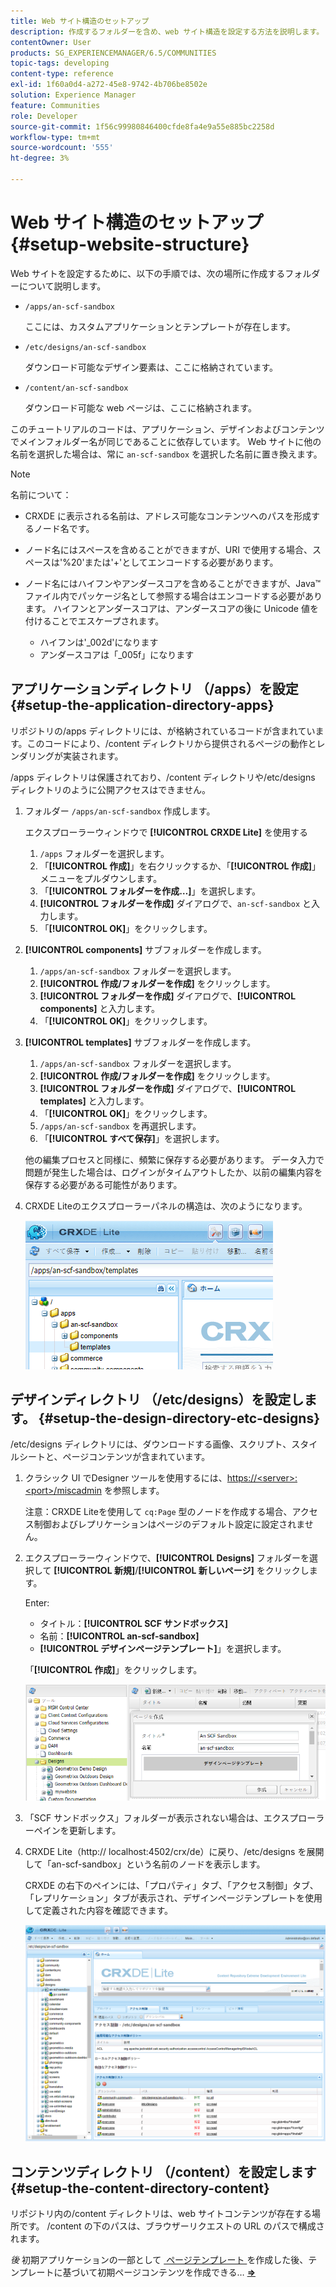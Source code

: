 ```yaml
---
title: Web サイト構造のセットアップ
description: 作成するフォルダーを含め、web サイト構造を設定する方法を説明します。
contentOwner: User
products: SG_EXPERIENCEMANAGER/6.5/COMMUNITIES
topic-tags: developing
content-type: reference
exl-id: 1f60a0d4-a272-45e8-9742-4b706be8502e
solution: Experience Manager
feature: Communities
role: Developer
source-git-commit: 1f56c99980846400cfde8fa4e9a55e885bc2258d
workflow-type: tm+mt
source-wordcount: '555'
ht-degree: 3%

---
```


# Web サイト構造のセットアップ {#setup-website-structure}

Web サイトを設定するために、以下の手順では、次の場所に作成するフォルダーについて説明します。

* `/apps/an-scf-sandbox`

  ここには、カスタムアプリケーションとテンプレートが存在します。

* `/etc/designs/an-scf-sandbox`

  ダウンロード可能なデザイン要素は、ここに格納されています。

* `/content/an-scf-sandbox`

  ダウンロード可能な web ページは、ここに格納されます。

このチュートリアルのコードは、アプリケーション、デザインおよびコンテンツでメインフォルダー名が同じであることに依存しています。 Web サイトに他の名前を選択した場合は、常に `an-scf-sandbox` を選択した名前に置き換えます。

>[!NOTE]
>
>名前について：
>
>* CRXDE に表示される名前は、アドレス可能なコンテンツへのパスを形成するノード名です。
>* ノード名にはスペースを含めることができますが、URI で使用する場合、スペースは&#39;%20&#39;または&#39;+&#39;としてエンコードする必要があります。
>* ノード名にはハイフンやアンダースコアを含めることができますが、Java™ ファイル内でパッケージ名として参照する場合はエンコードする必要があります。 ハイフンとアンダースコアは、アンダースコアの後に Unicode 値を付けることでエスケープされます。
>
>   * ハイフンは&#39;_002d&#39;になります
>   * アンダースコアは「_005f」になります

## アプリケーションディレクトリ （/apps）を設定 {#setup-the-application-directory-apps}

リポジトリの/apps ディレクトリには、が格納されているコードが含まれています。このコードにより、/content ディレクトリから提供されるページの動作とレンダリングが実装されます。

/apps ディレクトリは保護されており、/content ディレクトリや/etc/designs ディレクトリのように公開アクセスはできません。

1. フォルダー `/apps/an-scf-sandbox` 作成します。

   エクスプローラーウィンドウで **[!UICONTROL CRXDE Lite]** を使用する

   1. `/apps` フォルダーを選択します。
   1. 「**[!UICONTROL 作成]**」を右クリックするか、「**[!UICONTROL 作成]**」メニューをプルダウンします。
   1. 「**[!UICONTROL フォルダーを作成…]**」を選択します。
   1. **[!UICONTROL フォルダーを作成]** ダイアログで、`an-scf-sandbox` と入力します。
   1. 「**[!UICONTROL OK]**」をクリックします。

1. **[!UICONTROL components]** サブフォルダーを作成します。

   1. `/apps/an-scf-sandbox` フォルダーを選択します。
   1. **[!UICONTROL 作成/フォルダーを作成]** をクリックします。
   1. **[!UICONTROL フォルダーを作成]** ダイアログで、**[!UICONTROL components]** と入力します。
   1. 「**[!UICONTROL OK]**」をクリックします。

1. **[!UICONTROL templates]** サブフォルダーを作成します。

   1. `/apps/an-scf-sandbox` フォルダーを選択します。
   1. **[!UICONTROL 作成/フォルダーを作成]** をクリックします。
   1. **[!UICONTROL フォルダーを作成]** ダイアログで、**[!UICONTROL templates]** と入力します。
   1. 「**[!UICONTROL OK]**」をクリックします。
   1. `/apps/an-scf-sandbox` を再選択します。
   1. 「**[!UICONTROL すべて保存]**」を選択します。

   他の編集プロセスと同様に、頻繁に保存する必要があります。 データ入力で問題が発生した場合は、ログインがタイムアウトしたか、以前の編集内容を保存する必要がある可能性があります。

1. CRXDE Liteのエクスプローラーパネルの構造は、次のようになります。

   ![crxde-template](assets/crxde-template.png)

## デザインディレクトリ （/etc/designs）を設定します。 {#setup-the-design-directory-etc-designs}

/etc/designs ディレクトリには、ダウンロードする画像、スクリプト、スタイルシートと、ページコンテンツが含まれています。

1. クラシック UI でDesigner ツールを使用するには、[https://&lt;server>:&lt;port>/miscadmin](http://localhost:4502/miscadmin) を参照します。

   注意：CRXDE Liteを使用して `cq:Page` 型のノードを作成する場合、アクセス制御およびレプリケーションはページのデフォルト設定に設定されません。

1. エクスプローラーウィンドウで、**[!UICONTROL Designs]** フォルダーを選択して **[!UICONTROL 新規]**/**[!UICONTROL 新しいページ]** をクリックします。

   Enter:

   * タイトル：**[!UICONTROL SCF サンドボックス]**
   * 名前：**[!UICONTROL an-scf-sandbox]**
   * **[!UICONTROL デザインページテンプレート]**」を選択します。

   「**[!UICONTROL 作成]**」をクリックします。

   ![design-template](assets/design-template.png)

1. 「SCF サンドボックス」フォルダーが表示されない場合は、エクスプローラーペインを更新します。

1. CRXDE Lite（http:// localhost:4502/crx/de）に戻り、/etc/designs を展開して「an-scf-sandbox」という名前のノードを表示します。

   CRXDE の右下のペインには、「プロパティ」タブ、「アクセス制御」タブ、「レプリケーション」タブが表示され、デザインページテンプレートを使用して定義された内容を確認できます。

   ![crxde-configure-template](assets/crxde-configure-template.png)

## コンテンツディレクトリ （/content）を設定します {#setup-the-content-directory-content}

リポジトリ内の/content ディレクトリは、web サイトコンテンツが存在する場所です。 /content の下のパスは、ブラウザーリクエストの URL のパスで構成されます。

*後* 初期アプリケーションの一部として [&#x200B; ページテンプレート &#x200B;](initial-app.md#createthepagetemplate) を作成した後、テンプレートに基づいて初期ページコンテンツを作成できる… [**⇒**](initial-app.md)
